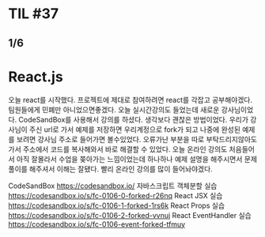 # TIL #37
## 1/6

# React.js
오늘 react를 시작했다. 프로젝트에 제대로 참여하려면 react를 각잡고 공부해야겠다. 팀원들에게 민폐만 아니었으면좋겠다. 오늘 실시간강의도 들었는데 새로운 강사님이었다. 
CodeSandBox를 사용해서 강의를 하셨다. 생각보다 괜찮은 방법이었다. 우리가 강사님이 주신 url로 가서 예제를 저장하면 우리계정으로 fork가 되고 나중에 완성된 예제를 보려면 강사님 주소로 들어가면 볼수있었다. 오류가난 부분을 따로 부탁드리지않아도 가서 주소에서 코드를 복사해와서 바로 해결할 수 있었다. 오늘 온라인 강의도 처음들어서 아직 잘몰라서 수업을 쫒아가는 느낌이었는데 하나하나 예제 설명을 해주시면서 문제풀이를 해주셔서 이해는 잘됐다. 빨리 온라인 강의를 많이 들어놔야겠다. 

CodeSandBox https://codesandbox.io/
자바스크립트 객체분할 실습 https://codesandbox.io/s/fc-0106-0-forked-r26nq
React JSX 실습 https://codesandbox.io/s/fc-0106-1-forked-1rs6k
React Props 실습 https://codesandbox.io/s/fc-0106-2-forked-vvnuj
React EventHandler 실습 https://codesandbox.io/s/fc-0106-event-forked-tfmuy

